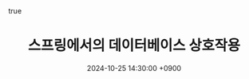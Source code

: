 ---
title: "스프링에서의 데이터베이스 상호작용"
writer: James
date: 2024-10-25 14:30:00 +0900
categories: [devlog, backend, spring]
tags: [devlog, backend, spring, java, framework]
pin: false
math: true
mermaid: true
image:
  path: https://blogcodestates.com/wp-content/uploads/2022/11/%EC%8A%A4%ED%94%84%EB%A7%81-%EC%8A%A4%ED%94%84%EB%A7%81-%EB%B6%80%ED%8A%B8-%ED%94%84%EB%A0%88%EC%9E%84%EC%9B%8C%ED%81%AC.png?fit=900%2C675&ssl=1
---
